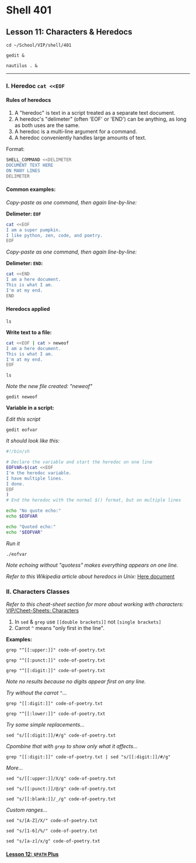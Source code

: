 # Shell 401
## Lesson 11: Characters & Heredocs

`cd ~/School/VIP/shell/401`

`gedit &`

`nautilus . &`

___

### I. Heredoc `cat <<EOF`

#### Rules of heredocs
1. A "heredoc" is text in a script treated as a separate text document.
2. A heredoc's "delimeter" (often 'EOF' or 'END') can be anything, as long as both uses are the same.
3. A heredoc is a multi-line argument for a command.
4. A heredoc conveniently handles large amounts of text.

Format:
```sh
SHELL_COMMAND <<DELIMETER
DOCUMENT TEXT HERE
ON MANY LINES
DELIMETER
```

#### Common examples:

*Copy-paste as one command, then again line-by-line:*

**Delimeter: `EOF`**
```sh
cat <<EOF
I am a super pumpkin.
I like python, zen, code, and poetry.
EOF
```

*Copy-paste as one command, then again line-by-line:*

**Delimeter: `END`:**
```sh
cat <<END
I am a here document.
This is what I am.
I'm at my end.
END
```

#### Heredocs applied

`ls`

**Write text to a file:**
```sh
cat <<EOF | cat > neweof
I am a here document.
This is what I am.
I'm at my end.
EOF
```

`ls`

*Note the new file created: "neweof"*

`gedit neweof`

**Variable in a script:**

*Edit this script*

`gedit eofvar`

*It should look like this:*

```sh
#!/bin/sh

# Declare the variable and start the heredoc on one line
EOFVAR=$(cat <<EOF
I'm the heredoc variable.
I have multiple lines.
I done.
EOF
)
# End the heredoc with the normal $() format, but on multiple lines

echo "No quote echo:"
echo $EOFVAR

echo "Quoted echo:"
echo "$EOFVAR"
```

*Run it*

`./eofvar`

*Note echoing without "quotess" makes everything appears on one line.*

*Refer to this Wikipedia article about heredocs in Unix:* [Here document](https://en.wikipedia.org/wiki/Here_document#Unix_shells)

### II. Characters Classes

*Refer to this cheat-sheet section for more about working with characters:* [VIP/Cheet-Sheets: Characters](https://github.com/inkVerb/VIP/blob/master/Cheat-Sheets/Characters.md)

1. In `sed` & `grep` use `[[double brackets]]` not `[single brackets]`
2. Carrot `^` means "only first in the line".

**Examples:**

`grep "^[[:upper:]]" code-of-poetry.txt`

`grep "^[[:punct:]]" code-of-poetry.txt`

`grep "^[[:digit:]]" code-of-poetry.txt`

*Note no results because no digits appear first on any line.*

*Try without the carrot `^`...*

`grep "[[:digit:]]" code-of-poetry.txt`

`grep "^[[:lower:]]" code-of-poetry.txt`

*Try some simple replacements...*

`sed "s/[[:digit:]]/#/g" code-of-poetry.txt`

*Cpombine that with `grep` to show only what it affects...*

`grep "[[:digit:]]" code-of-poetry.txt | sed "s/[[:digit:]]/#/g"`

*More...*

`sed "s/[[:upper:]]/X/g" code-of-poetry.txt`

`sed "s/[[:punct:]]/@/g" code-of-poetry.txt`

`sed "s/[[:blank:]]/_/g" code-of-poetry.txt`

*Custom ranges...*

`sed "s/[A-Z]/X/" code-of-poetry.txt`

`sed "s/[1-6]/%/" code-of-poetry.txt`

`sed "s/[a-z]/x/g" code-of-poetry.txt`

#### [Lesson 12: `$PATH` Plus](https://github.com/inkVerb/vip/blob/master/401-shell/Lesson-12.md)
